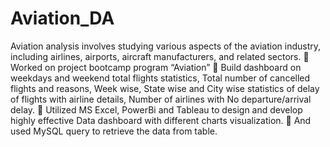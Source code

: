 # Aviation_DA
Aviation analysis involves studying various aspects of the aviation industry, including airlines, airports, aircraft manufacturers, and related sectors.

Worked on project bootcamp program “Aviation”

Build dashboard on weekdays and weekend total flights statistics, Total number of cancelled flights and reasons, Week wise, State wise and City wise statistics of delay of flights with airline details, Number of airlines with No departure/arrival delay.

Utilized MS Excel, PowerBi and Tableau to design and develop highly effective Data dashboard with different charts visualization.

And used MySQL query to retrieve the data from table.
